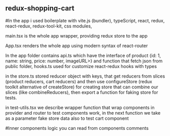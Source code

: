 ## redux-shopping-cart
#In the app i used boilerplate with vite.js (bundler), typeScript, react, redux, react-redux, redux-tool-kit, css modules, 
 
main.tsx is the whole app wrapper, providing redux store to the app

App.tsx renders the whole app using modern syntax of react-router

In the app folder contains api.ts which have the interface of product {id: 1, name: string, price: number, imageURL>} and function that fetch json from public folder,
hooks.ts used for customize react-redux hooks with types

in the store.ts stored reducer object with keys, that get reducers from slices (product reducers, cart reducers) and then use configureStore (redux toolkit alternative of createStore)
for creating store that can combine our slices (like combineReducers), then export a function for faking store for tests.

in test-utils.tsx we describe wrapper function that wrap components in provider and router to test components work, in the next function we take as a parameter fake store data also to test cart component

#Inner components logic you can read from components comments
